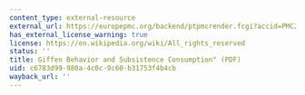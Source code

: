 ```yaml
---
content_type: external-resource
external_url: https://europepmc.org/backend/ptpmcrender.fcgi?accid=PMC2964162&blobtype=pdf
has_external_license_warning: true
license: https://en.wikipedia.org/wiki/All_rights_reserved
status: ''
title: Giffen Behavior and Subsistence Consumption" (PDF)
uid: c6783d99-980a-4c0c-9c60-b31753f4b4cb
wayback_url: ''
---
```

